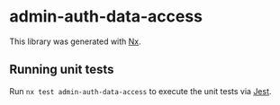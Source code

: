 # admin-auth-data-access

This library was generated with [Nx](https://nx.dev).

## Running unit tests

Run `nx test admin-auth-data-access` to execute the unit tests via [Jest](https://jestjs.io).
